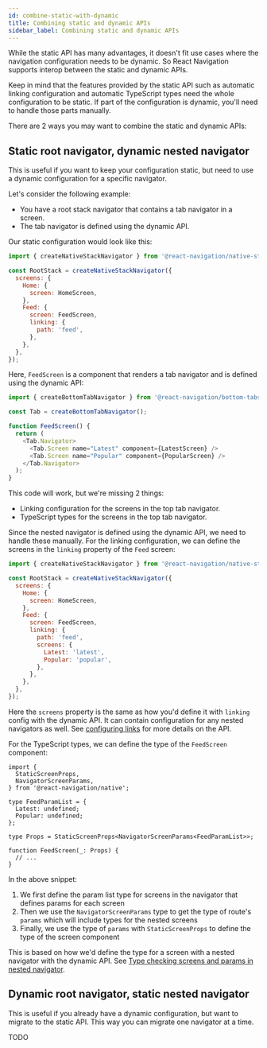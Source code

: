 ```yaml
---
id: combine-static-with-dynamic
title: Combining static and dynamic APIs
sidebar_label: Combining static and dynamic APIs
---
```


While the static API has many advantages, it doesn't fit use cases where the navigation configuration needs to be dynamic. So React Navigation supports interop between the static and dynamic APIs.

Keep in mind that the features provided by the static API such as automatic linking configuration and automatic TypeScript types need the whole configuration to be static. If part of the configuration is dynamic, you'll need to handle those parts manually.

There are 2 ways you may want to combine the static and dynamic APIs:

## Static root navigator, dynamic nested navigator

This is useful if you want to keep your configuration static, but need to use a dynamic configuration for a specific navigator.

Let's consider the following example:

- You have a root stack navigator that contains a tab navigator in a screen.
- The tab navigator is defined using the dynamic API.

Our static configuration would look like this:

```js
import { createNativeStackNavigator } from '@react-navigation/native-stack';

const RootStack = createNativeStackNavigator({
  screens: {
    Home: {
      screen: HomeScreen,
    },
    Feed: {
      screen: FeedScreen,
      linking: {
        path: 'feed',
      },
    },
  },
});
```

Here, `FeedScreen` is a component that renders a tab navigator and is defined using the dynamic API:

```js
import { createBottomTabNavigator } from '@react-navigation/bottom-tabs';

const Tab = createBottomTabNavigator();

function FeedScreen() {
  return (
    <Tab.Navigator>
      <Tab.Screen name="Latest" component={LatestScreen} />
      <Tab.Screen name="Popular" component={PopularScreen} />
    </Tab.Navigator>
  );
}
```

This code will work, but we're missing 2 things:

- Linking configuration for the screens in the top tab navigator.
- TypeScript types for the screens in the top tab navigator.

Since the nested navigator is defined using the dynamic API, we need to handle these manually. For the linking configuration, we can define the screens in the `linking` property of the `Feed` screen:

```js
import { createNativeStackNavigator } from '@react-navigation/native-stack';

const RootStack = createNativeStackNavigator({
  screens: {
    Home: {
      screen: HomeScreen,
    },
    Feed: {
      screen: FeedScreen,
      linking: {
        path: 'feed',
        screens: {
          Latest: 'latest',
          Popular: 'popular',
        },
      },
    },
  },
});
```

Here the `screens` property is the same as how you'd define it with `linking` config with the dynamic API. It can contain configuration for any nested navigators as well. See [configuring links](configuring-links.md) for more details on the API.

For the TypeScript types, we can define the type of the `FeedScreen` component:

```tsx
import {
  StaticScreenProps,
  NavigatorScreenParams,
} from '@react-navigation/native';

type FeedParamList = {
  Latest: undefined;
  Popular: undefined;
};

type Props = StaticScreenProps<NavigatorScreenParams<FeedParamList>>;

function FeedScreen(_: Props) {
  // ...
}
```

In the above snippet:

1. We first define the param list type for screens in the navigator that defines params for each screen
2. Then we use the `NavigatorScreenParams` type to get the type of route's `params` which will include types for the nested screens
3. Finally, we use the type of `params` with `StaticScreenProps` to define the type of the screen component

This is based on how we'd define the type for a screen with a nested navigator with the dynamic API. See [Type checking screens and params in nested navigator](typescript.md#type-checking-screens-and-params-in-nested-navigator).

## Dynamic root navigator, static nested navigator

This is useful if you already have a dynamic configuration, but want to migrate to the static API. This way you can migrate one navigator at a time.

TODO
